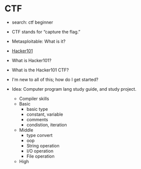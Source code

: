 # CTF

* search: ctf beginner
* CTF stands for “capture the flag.”
* Metasploitable: What is it?

* [Hacker101](www.hacker101.com)
* What is Hacker101?
* What is the Hacker101 CTF?
* I'm new to all of this; how do I get started?

* Idea: Computer program lang study guide, and study project.
  * Compiler skills
  * Basic
    * basic type
    * constant, variable
    * comments
    * condistion, iteration
  * Middle
    * type convert
    * oop
    * String operation
    * I/O operation
    * File operation
  * High
